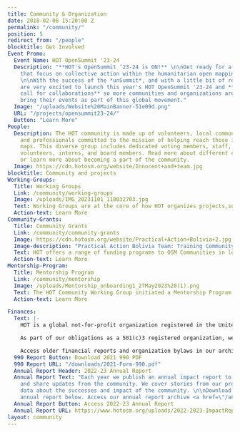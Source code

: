 ```yaml
---
title: Community & Organization
date: 2018-02-06 15:20:00 Z
permalink: "/community/"
position: 5
redirect_from: "/people"
blocktitle: Get Involved
Event Promo: 
  Event Name: HOT OpenSummit '23-24
  Description: "**HOT's OpenSummit ‘23-24 is ON!** \n\nGet ready for a year of global events
    that focus on collective action within the humanitarian open mapping community.
    \n\nWith the success of the *unSummit*, and with a little bit of rebranding, we
    are very excited to launch this year's HOT OpenSummit '23-24 and **open our
    call for collaborations** so more communities and organizations around the world
    bring their events as part of this global movement."
  Image: "/uploads/Website%20MainBanner-51e09d.png"
  URL: "/projects/opensummit23-24/"
  Button: "Learn More"
People:
  Description: The HOT community is made up of volunteers, local community leaders,
    and professionals committed to the mission of helping reach those in need through
    maps. This diverse group includes dedicated voting members, staff, contractors,
    volunteers, interns, and board members. Read more about different community members
    or learn more about becoming a part of the community.
  Image: https://cdn.hotosm.org/website/Innocent+and+team.jpg
blocktitle: Community and projects
Working-Groups: 
  Title: Working Groups
  Link: /community/working-groups
  Image: /uploads/IMG_20231101_110032703.jpg
  Text: Working Groups are at the core of how HOT organizes projects,supports disaster response, and functions as a community. Each Working Group consists of members across the community meeting on a monthly, bi-weekly, or weekly basis.
  Action-text: Learn More
Community-Grants: 
  Title: Community Grants
  Link: /community/community-grants
  Image: https://cdn.hotosm.org/website/Practical+Action+Bolivia+2.jpg
  Image-description: "Practical Action Bolivia Team: Training Community Members in Mapping Areas Impacted by Forest Fires"
  Text: HOT offers a range of funding programs to OSM Communities in low- and middle-income countries with the resources they need to launch and grow their activities and impact. Learn more about the communities and work that have benefited from grants.
  Action-text: Learn More
Mentorship-Program: 
  Title: Mentorship Program
  Link: /community/mentorship
  Image: /uploads/Mentorship_onboarding1_27May2023%20(1).png
  Text: The HOT Community Working Group initiated a Mentorship Program to provide peer to peer learning and knowledge exchange in the humanitarian and open mapping space.
  Action-text: Learn More

Finances:
  Text: |-
    HOT is a global not-for-profit organization registered in the United States of America.

    As part of our obligations as a 501(c)3 registered organization, we make our financial filings (known as "Form 990: Return of Organization Exempt From Income Tax") available for public inspection. HOT's 2012 - 2021 returns are posted below. Any further questions can be directed to the Board of Directors, specifically the Treasurer.

    Access older financial reports and organization bylaws in our archive <a href="https://github.com/hotosm/hotosm-website/tree/gh-pages/downloads">here.</a>
  990 Report Button: Download 2021 990 PDF
  990 Report URL: "/downloads/2021-Form-990.pdf"
  Annual Report Header: 2022-23 Annual Report
  Annual Report Text: "Each year we publish an annual impact report to recap projects
    and share updates from the community. We cover stories from our projects and share
    data about the successes and impact of the community. \n\nDownload our latest
    annual report below. Access our annual report archive <a href=\"/annual-reports\">here.</a>"
  Annual Report Button: Access 2022-23 Annual Report
  Annual Report URL: https://www.hotosm.org/uploads/2022-2023-ImpactReport08_30.pdf
layout: community
---
```



